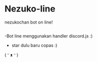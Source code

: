 # Nezuko-line

nezukochan bot on line!

##
-Bot line menggunakan handler discord.js :)
- star dulu baru copas :)

( ᵔ ᴥ ᵔ )

